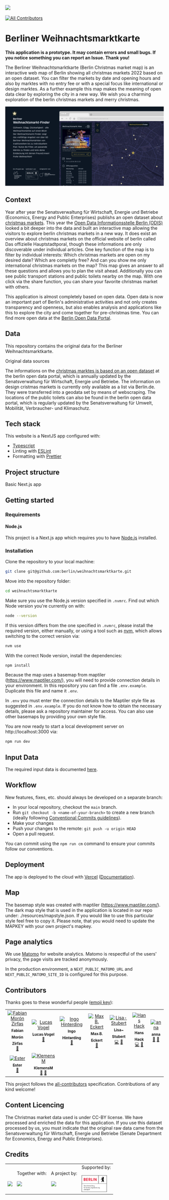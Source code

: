 ![](https://img.shields.io/badge/Built%20with%20%E2%9D%A4%EF%B8%8F-at%20Technologiestiftung%20Berlin-blue)

<!-- ALL-CONTRIBUTORS-BADGE:START - Do not remove or modify this section -->
[![All Contributors](https://img.shields.io/badge/all_contributors-9-orange.svg?style=flat-square)](#contributors-)
<!-- ALL-CONTRIBUTORS-BADGE:END -->

# Berliner Weihnachtsmarktkarte
**This application is a prototype. It may contain errors and small bugs. If you notice something you can report an Issue. Thank you!**

The Berliner Weihnachtsmarktkarte (Berlin Christmas market map) is an interactive web map of Berlin showing all christmas markets 2022 based on an open dataset. You can filter the markets by date and opening hours and also by marktes with no entry fee or with a special focus like international or design marktes. As a further example this map makes the meaning of open data clear by exploring the city in a new way. We wish you a charming exploration of the berlin christmas markets and merry christmas.

![Map](/public/social-image.jpg)

<!--

How to:

- You dont need to use every section. Only the ones that apply to your project.
- Adjust the files on .github/ISSUE_TEMPLATE/* how you need them
- Adjust the file on .github/CODEOWNERS to match your team
- If you use staging and main branches use this template for .github/renovate.json


```json
{
   "$schema": "https://docs.renovatebot.com/renovate-schema.json",
  "extends": [
    "@inpyjamas"
  ],
    "baseBranches": [
    "staging"
  ]
}
```

Bonus:

Use all-contributors

npx all-contributors-cli check
npx all-contributors-cli add ff6347 doc

You can use it on GitHub just by commeting on PRs and issues:

```
@all-contributors please add @ff6347 for infrastructure, tests and code
```
Read more here https://allcontributors.org/


Get fancy shields at https://shields.io
 -->

## Context
   
Year after year the Senatsverwaltung für Wirtschaft, Energie und Betriebe (Economics, Energy and Public Enterprises) publishs an open dataset about [christmas markets](https://daten.berlin.de/datensaetze/berliner-weihnachtsmärkte-2022). This year the [Open Data Informationsstelle Berlin (ODIS)](https://odis-berlin.de) looked a bit deeper into the data and built an interactive map allowing the visitors to explore berlin christmas markets in a new way. It does exist an overview about christmas markets on the official website of berlin called Das offizielle Hauptstadtporal, though these informations are only discoverable under individual articles. One key function of the map is to filter by individual interests: Which christmas markets are open on my desired date? Which are completly free? And can you show me only international christmas markets on the map? This map gives an answer to all these questions and allows you to plan the visit ahead. Additionally you can see public transport stations and public toilets nearby on the map. With one click via the share function, you can share your favorite christmas market with others.

This application is almost completely based on open data. Open data is now an important part of Berlin's administrative activities and not only creates transparency and openness, but also enables analysis and applications like this to explore the city and come together for pre-christmas time. 
You can find more open data at the [Berlin Open Data Portal](https://daten.berlin.de).

   
## Data
This repository contains the original data for the Berliner Weihnachtsmarktkarte.

Original data sources

The informations on the [christmas marktes is based on an open dataset](https://daten.berlin.de/datensaetze/berliner-weihnachtsmärkte-2022) at the berlin open data portal, which is annually updated by the Senatsverwaltung für Wirtschaft, Energie und Betriebe. The information on design cristmas markets is currently only available as a list via Berlin.de. They were transferred into a geodata set by means of webscraping. The locations of the public toilets can also be found in the berlin open data portal, which is regularly updated by the Senatsverwaltung für Umwelt, Mobilität, Verbraucher- und Klimaschutz.
   
## Tech stack

This website is a NextJS app configured with:

- [Typescript](https://www.typescriptlang.org/)
- Linting with [ESLint](https://eslint.org/)
- Formatting with [Prettier](https://prettier.io/)

## Project structure

Basic Next.js app

## Getting started

### Requirements

#### Node.js

This project is a Next.js app which requires you to have [Node.js](https://nodejs.org/en/) installed.


### Installation

Clone the repository to your local machine:

```bash
git clone git@github.com:berlin/weihnachtsmarktkarte.git
```

Move into the repository folder:

```bash
cd weihnachtsmarktkarte
```

Make sure you use the Node.js version specified in `.nvmrc`. Find out which Node version you're currently on with:

```bash
node --version
```

If this version differs from the one specified in `.nvmrc`, please install the required version, either manually, or using a tool such as [nvm](https://github.com/nvm-sh/nvm), which allows switching to the correct version via:

```bash
nvm use
```

With the correct Node version, install the dependencies:

```bash
npm install
```

Because the map uses a basemap from maptiler (https://www.maptiler.com/), you will need to provide connection details in your environment. In this repository you can find a file `.env.example`. Duplicate this file and name it `.env`. 

In `.env` you must enter the connection details to the Maptiler style file as suggested in `.env.example`.  If you do not know how to obtain the necessary details, please ask a repository maintainer for access. You can also use other basemaps by providing your own style file.  

You are now ready to start a local development server on http://localhost:3000 via:

```bash
npm run dev
```

## Input Data 

The required input data is documented [here](./public/README.md).

## Workflow

New features, fixes, etc. should always be developed on a separate branch:

- In your local repository, checkout the `main` branch.
- Run `git checkout -b <name-of-your-branch>` to create a new branch (ideally following [Conventional Commits guidelines](https://www.conventionalcommits.org)).
- Make your changes
- Push your changes to the remote: `git push -u origin HEAD`
- Open a pull request.

You can commit using the `npm run cm` command to ensure your commits follow our conventions.

## Deployment

The app is deployed to the cloud with [Vercel](https://vercel.com/new?utm_source=github&utm_medium=readme&utm_campaign=next-example) ([Documentation](https://nextjs.org/docs/deployment)).

## Map

The basemap style was created with maptiler (https://www.maptiler.com/). The dark map style that is used in the application is located in our repo under: 
./resources/mapstyle.json. If you would like to use this particular style feel free to copy it. Please note, that you would need to update the MAPKEY with your own project's mapkey.   

## Page analytics

We use [Matomo](https://matomo.org/) for website analytics. Matomo is respectful of the users' privacy, the page visits are tracked anonymously.

In the production environment, a `NEXT_PUBLIC_MATOMO_URL` and `NEXT_PUBLIC_MATOMO_SITE_ID` is configured for this purpose.

## Contributors

Thanks goes to these wonderful people ([emoji key](https://allcontributors.org/docs/en/emoji-key)):

<!-- ALL-CONTRIBUTORS-LIST:START - Do not remove or modify this section -->
<!-- prettier-ignore-start -->
<!-- markdownlint-disable -->
<table>
  <tbody>
    <tr>
      <td align="center"><a href="https://fabianmoronzirfas.me/"><img src="https://avatars.githubusercontent.com/u/315106?v=4?s=64" width="64px;" alt="Fabian Morón Zirfas"/><br /><sub><b>Fabian Morón Zirfas</b></sub></a><br /><a href="https://github.com/technologiestiftung/weihnachtsmarktkarte/commits?author=ff6347" title="Documentation">📖</a></td>
      <td align="center"><a href="http://vogelino.com"><img src="https://avatars.githubusercontent.com/u/2759340?v=4?s=64" width="64px;" alt="Lucas Vogel"/><br /><sub><b>Lucas Vogel</b></sub></a><br /><a href="https://github.com/technologiestiftung/weihnachtsmarktkarte/commits?author=vogelino" title="Documentation">📖</a></td>
      <td align="center"><a href="http://www.awsm.de"><img src="https://avatars.githubusercontent.com/u/434355?v=4?s=64" width="64px;" alt="Ingo Hinterding"/><br /><sub><b>Ingo Hinterding</b></sub></a><br /><a href="https://github.com/technologiestiftung/weihnachtsmarktkarte/commits?author=Esshahn" title="Documentation">📖</a></td>
      <td align="center"><a href="https://github.com/m-b-e"><img src="https://avatars.githubusercontent.com/u/36029603?v=4?s=64" width="64px;" alt="Max B. Eckert"/><br /><sub><b>Max B. Eckert</b></sub></a><br /><a href="#data-m-b-e" title="Data">🔣</a></td>
      <td align="center"><a href="https://github.com/Lisa-Stubert"><img src="https://avatars.githubusercontent.com/u/61182572?v=4?s=64" width="64px;" alt="Lisa-Stubert"/><br /><sub><b>Lisa-Stubert</b></sub></a><br /><a href="https://github.com/technologiestiftung/weihnachtsmarktkarte/commits?author=Lisa-Stubert" title="Code">💻</a> <a href="https://github.com/technologiestiftung/weihnachtsmarktkarte/commits?author=Lisa-Stubert" title="Documentation">📖</a></td>
      <td align="center"><a href="https://hanshack.com/"><img src="https://avatars.githubusercontent.com/u/8025164?v=4?s=64" width="64px;" alt="Hans Hack"/><br /><sub><b>Hans Hack</b></sub></a><br /><a href="https://github.com/technologiestiftung/weihnachtsmarktkarte/commits?author=hanshack" title="Code">💻</a> <a href="https://github.com/technologiestiftung/weihnachtsmarktkarte/commits?author=hanshack" title="Documentation">📖</a></td>
      <td align="center"><a href="https://fhp.incom.org/profile/9200/projects"><img src="https://avatars.githubusercontent.com/u/46717848?v=4?s=64" width="64px;" alt="anna"/><br /><sub><b>anna</b></sub></a><br /><a href="#design-annameide" title="Design">🎨</a> <a href="#ideas-annameide" title="Ideas, Planning, & Feedback">🤔</a></td>
    </tr>
    <tr>
      <td align="center"><a href="https://github.com/ester-t-s"><img src="https://avatars.githubusercontent.com/u/91192024?v=4?s=64" width="64px;" alt="Ester"/><br /><sub><b>Ester</b></sub></a><br /><a href="#data-ester-t-s" title="Data">🔣</a></td>
      <td align="center"><a href="https://github.com/KlemensM"><img src="https://avatars.githubusercontent.com/u/98896505?v=4?s=64" width="64px;" alt="KlemensM"/><br /><sub><b>KlemensM</b></sub></a><br /><a href="#ideas-KlemensM" title="Ideas, Planning, & Feedback">🤔</a> <a href="#data-KlemensM" title="Data">🔣</a></td>
    </tr>
  </tbody>
</table>

<!-- markdownlint-restore -->
<!-- prettier-ignore-end -->

<!-- ALL-CONTRIBUTORS-LIST:END -->

This project follows the [all-contributors](https://github.com/all-contributors/all-contributors) specification. Contributions of any kind welcome!

## Content Licencing

The Christmas market data used is under CC-BY license. We have processed and enriched the data for this application. If you use this dataset processed by us, you must indicate that the original raw data came from the Senatsverwaltung für Wirtschaft, Energie und Betriebe (Senate Department for Economics, Energy and Public Enterprises).

## Credits

<table>
  <tr>
    <td>
      <a href="https://odis-berlin.de">
        <br />
        <br />
        <img width="200" src="https://logos.citylab-berlin.org/logo-odis-berlin.svg" />
      </a>
    </td>
    <td>
      Together with: <a href="https://citylab-berlin.org/en/start/">
        <br />
        <br />
        <img width="200" src="https://logos.citylab-berlin.org/logo-citylab-berlin.svg" />
      </a>
    </td>
    <td>
      A project by: <a href="https://www.technologiestiftung-berlin.de/en/">
        <br />
        <br />
        <img width="150" src="https://logos.citylab-berlin.org/logo-technologiestiftung-berlin-en.svg" />
      </a>
    </td>
    <td>
       Supported by: <a href="https://www.berlin.de/sen/inneres/">
        <br />
        <br />
        <img width="80" src="./resources/B_SEN_InnDS_Logo_DE_V_PW_RGB.svg"/>
      </a>
    </td>
  </tr>
</table>
